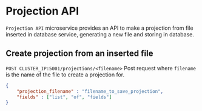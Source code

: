 # Projection API

`Projection API` microservice provides an API to make a projection from file inserted in database service, generating a new file and storing in database.

## Create projection from an inserted file

`POST CLUSTER_IP:5001/projections/<filename>`
Post request where `filename` is the name of the file to create a projection for.
```json
{
    "projection_filename" : "filename_to_save_projection",
    "fields" : ["list", "of", "fields"]
}
```
